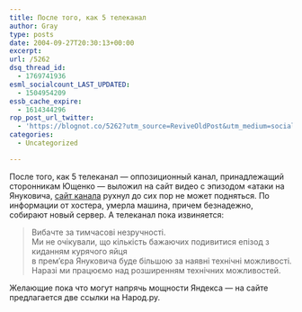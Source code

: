 ```yaml
---
title: После того, как 5 телеканал
author: Gray
type: posts
date: 2004-09-27T20:30:13+00:00
excerpt:
url: /5262
dsq_thread_id:
  - 1769741936
esml_socialcount_LAST_UPDATED:
  - 1504954209
essb_cache_expire:
  - 1614344296
rop_post_url_twitter:
  - 'https://blognot.co/5262?utm_source=ReviveOldPost&utm_medium=social&utm_campaign=ReviveOldPost'
categories:
  - Uncategorized

---
```








После того, как 5 телеканал &#8212; оппозиционный канал, принадлежащий сторонникам Ющенко &#8212; выложил на сайт видео с эпизодом &#171;атаки на Януковича, [сайт канала][1] рухнул до сих пор не может подняться. По информации от хостера, умерла машина, причем безнадежно, собирают новый сервер. А телеканал пока извиняется:

> Вибачте за тимчасові незручності.  
> Ми не очікували, що кількість бажаючих подивитися епізод з киданням курячого яйця  
> в прем&#8217;єра Януковича буде більшою за наявні технічні можливості.  
> Наразі ми працюємо над розширенням технічних можливостей. 

Желающие пока что могут напрячь мощности Яндекса &#8212; на сайте предлагается две ссылки на Народ.ру.

 [1]: http://www.5tv.com.ua/